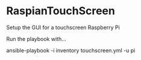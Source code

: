 # RaspianTouchScreen
Setup the GUI for a touchscreen Raspberry Pi

Run the playbook with...

ansible-playbook -i inventory touchscreen.yml -u pi
